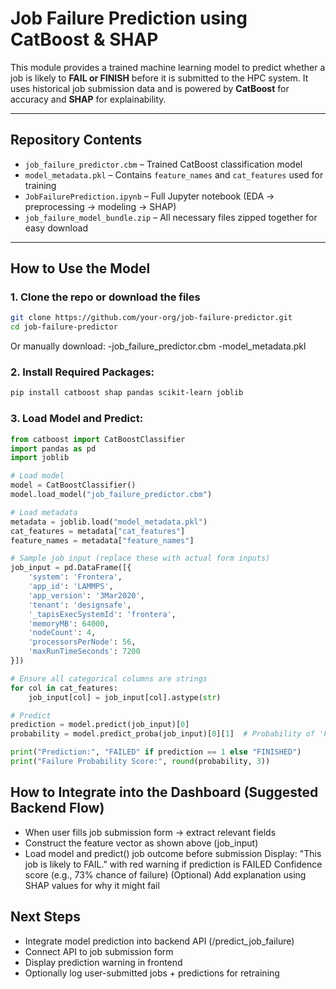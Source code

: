 # Job Failure Prediction using CatBoost & SHAP

This module provides a trained machine learning model to predict whether a job is likely to **FAIL or FINISH** before it is submitted to the HPC system. It uses historical job submission data and is powered by **CatBoost** for accuracy and **SHAP** for explainability.

---

## Repository Contents

- `job_failure_predictor.cbm` – Trained CatBoost classification model
- `model_metadata.pkl` – Contains `feature_names` and `cat_features` used for training
- `JobFailurePrediction.ipynb` – Full Jupyter notebook (EDA → preprocessing → modeling → SHAP)
- `job_failure_model_bundle.zip` – All necessary files zipped together for easy download

---

## How to Use the Model

### 1. Clone the repo or download the files

```bash
git clone https://github.com/your-org/job-failure-predictor.git
cd job-failure-predictor
```
Or manually download:
  -job_failure_predictor.cbm
  -model_metadata.pkl
### 2. Install Required Packages:
```bash
pip install catboost shap pandas scikit-learn joblib
```
### 3. Load Model and Predict:
``` python
from catboost import CatBoostClassifier
import pandas as pd
import joblib

# Load model
model = CatBoostClassifier()
model.load_model("job_failure_predictor.cbm")

# Load metadata
metadata = joblib.load("model_metadata.pkl")
cat_features = metadata["cat_features"]
feature_names = metadata["feature_names"]

# Sample job input (replace these with actual form inputs)
job_input = pd.DataFrame([{
    'system': 'Frontera',
    'app_id': 'LAMMPS',
    'app_version': '3Mar2020',
    'tenant': 'designsafe',
    '_tapisExecSystemId': 'frontera',
    'memoryMB': 64000,
    'nodeCount': 4,
    'processorsPerNode': 56,
    'maxRunTimeSeconds': 7200
}])

# Ensure all categorical columns are strings
for col in cat_features:
    job_input[col] = job_input[col].astype(str)

# Predict
prediction = model.predict(job_input)[0]
probability = model.predict_proba(job_input)[0][1]  # Probability of 'FAILED'

print("Prediction:", "FAILED" if prediction == 1 else "FINISHED")
print("Failure Probability Score:", round(probability, 3))
```

## How to Integrate into the Dashboard (Suggested Backend Flow)
- When user fills job submission form → extract relevant fields
- Construct the feature vector as shown above (job_input)
- Load model and predict() job outcome before submission
Display: "This job is likely to FAIL." with red warning if prediction is FAILED
Confidence score (e.g., 73% chance of failure)
(Optional) Add explanation using SHAP values for why it might fail

## Next Steps
 - Integrate model prediction into backend API (/predict_job_failure)
 - Connect API to job submission form
 - Display prediction warning in frontend
 - Optionally log user-submitted jobs + predictions for retraining
